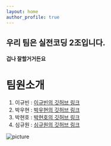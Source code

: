 ```yaml
---
layout: home
author_profile: true
---
```



## 우리 팀은 실전코딩 2조입니다.
#### 겁나 잘할거거든요 


# 팀원소개 
1. 이규빈 : [이규빈의 깃허브 링크](https://github.com/gyubin-code)
2. 박우현 : [박우현의 깃허브 링크](https://github.com/)
3. 박현호 : [박현호의 깃허브 링크](https://github.com/)
4. 심규원 : [심규원의 깃허브 링크](https://github.com/)


![picture](http://storage.enuri.info/pic_upload/knowbox2/202006/09333982320200611130d6824-1eab-4cee-abd1-5c491e4fc467.jpeg)

